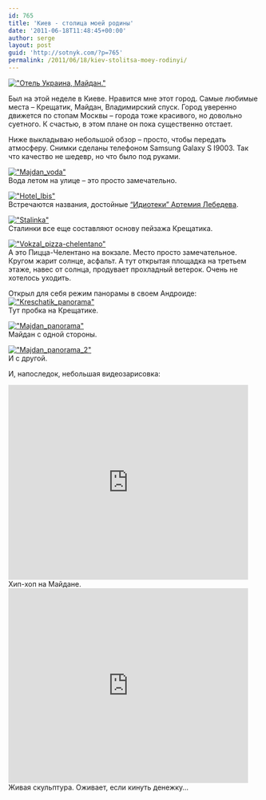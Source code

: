 ```yaml
---
id: 765
title: 'Киев - столица моей родины'
date: '2011-06-18T11:48:45+00:00'
author: serge
layout: post
guid: 'http://sotnyk.com/?p=765'
permalink: /2011/06/18/kiev-stolitsa-moey-rodinyi/
---
```


[!["Отель Украина, Майдан."](https://sotnyk.github.io/wp-content/uploads/2011/06/2011-06-14-20.45.59-300x225.jpg)](https://sotnyk.github.io/wp-content/uploads/2011/06/2011-06-14-20.45.59.jpg)

Был на этой неделе в Киеве. Нравится мне этот город. Самые любимые места – Крещатик, Майдан, Владимирский спуск. Город уверенно движется по стопам Москвы – города тоже красивого, но довольно суетного. К счастью, в этом плане он пока существенно отстает.

Ниже выкладываю небольшой обзор – просто, чтобы передать атмосферу. Снимки сделаны телефоном Samsung Galaxy S I9003. Так что качество не шедевр, но что было под руками.  
  
[!["Majdan_voda"](https://sotnyk.github.io/wp-content/uploads/2011/06/Majdan_voda-300x225.jpg)](https://sotnyk.github.io/wp-content/uploads/2011/06/Majdan_voda.jpg)  
Вода летом на улице – это просто замечательно.

[!["Hotel_Ibis"](https://sotnyk.github.io/wp-content/uploads/2011/06/Hotel_Ibis-300x217.jpg)](https://sotnyk.github.io/wp-content/uploads/2011/06/Hotel_Ibis.jpg)  
Встречаются названия, достойные [“Идиотеки” Артемия Лебедева](http://www.artlebedev.ru/kovodstvo/idioteka).

[!["Stalinka"](https://sotnyk.github.io/wp-content/uploads/2011/06/Stalinka-225x300.jpg)](https://sotnyk.github.io/wp-content/uploads/2011/06/Stalinka.jpg)  
Сталинки все еще составляют основу пейзажа Крещатика.

[!["Vokzal_pizza-chelentano"](https://sotnyk.github.io/wp-content/uploads/2011/06/Vokzal_pizza-chelentano-300x225.jpg)](https://sotnyk.github.io/wp-content/uploads/2011/06/Vokzal_pizza-chelentano.jpg)  
А это Пицца-Челентано на вокзале. Место просто замечательное. Кругом жарит солнце, асфальт. А тут открытая площадка на третьем этаже, навес от солнца, продувает прохладный ветерок. Очень не хотелось уходить.

Открыл для себя режим панорамы в своем Андроиде:  
[!["Kreschatik_panorama"](https://sotnyk.github.io/wp-content/uploads/2011/06/Kreschatik_panorama-1024x147.jpg)](https://sotnyk.github.io/wp-content/uploads/2011/06/Kreschatik_panorama.jpg)  
Тут пробка на Крещатике.

[!["Majdan_panorama"](https://sotnyk.github.io/wp-content/uploads/2011/06/Majdan_panorama-1024x147.jpg)](https://sotnyk.github.io/wp-content/uploads/2011/06/Majdan_panorama.jpg)  
Майдан с одной стороны.

[!["Majdan_panorama_2"](https://sotnyk.github.io/wp-content/uploads/2011/06/Majdan_panorama_2-1024x154.jpg)](https://sotnyk.github.io/wp-content/uploads/2011/06/Majdan_panorama_2.jpg)  
И с другой.

И, напоследок, небольшая видеозарисовка:

<iframe allowfullscreen="" frameborder="0" height="390" loading="lazy" src="http://www.youtube.com/embed/Q3dgixSJR20?rel=0" width="480"></iframe>  
Хип-хоп на Майдане.

<iframe allowfullscreen="" frameborder="0" height="390" loading="lazy" src="http://www.youtube.com/embed/jqVWUDyd59Q?rel=0" width="480"></iframe>  
Живая скульптура. Оживает, если кинуть денежку…